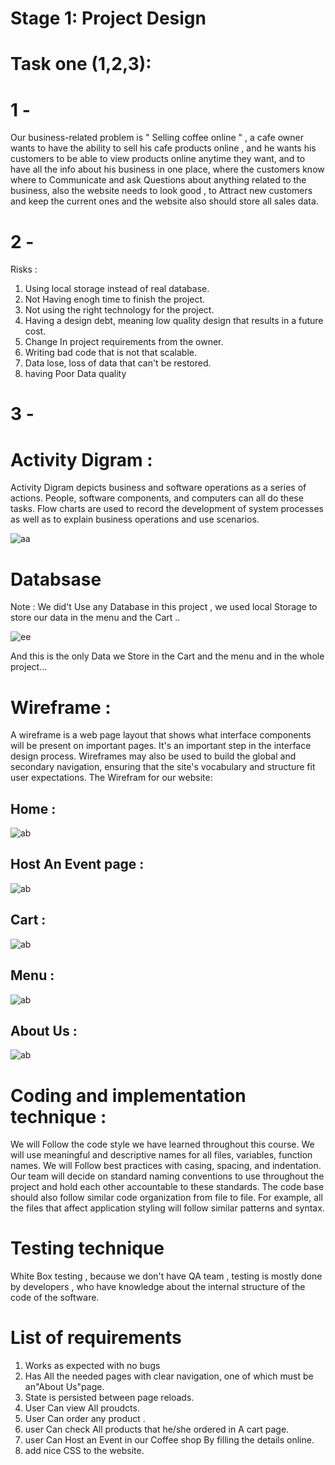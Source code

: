 # Stage 1: Project Design   

# Task one (1,2,3):

# 1 -

Our business-related problem is " Selling coffee online " , a cafe owner wants to have the ability to sell his cafe products online , and he wants his customers to be able to view products online anytime they  want, and to have all the info about his business in one place, where the customers know where to Communicate and ask Questions about anything related to the business, also the website needs to look good , to Attract new customers and keep the current ones and the website also should store all sales data.
# 2 -

 Risks :

  1. Using local storage instead of real database.
  2. Not Having enogh time to finish the project. 
  3. Not using the right technology for the project.
  4. Having a design debt, meaning low quality design that results in a future cost.
  5. Change In project requirements from the owner.
  6. Writing bad code that is not that scalable.
  7. Data lose, loss of data that can't be restored.
  8. having Poor Data quality 

# 3 -

# Activity Digram :
   Activity Digram depicts business and software operations as a series of actions. People, software components, and computers can all do these tasks. Flow charts are used to record the development of system processes as well as to explain business operations and use scenarios.

![aa](images/activity.jpg)


# Databsase 

Note : We did't Use any Database in this project , we used local Storage to store our data in the menu and the Cart ..

![ee](images/local.jpg)
 
And this is the only Data we Store in the Cart and the menu and in the whole project...
# Wireframe :
A wireframe is a web page layout that shows what interface components will be present on important pages. It's an important step in the interface design process. Wireframes may also be used to build the global and secondary navigation, ensuring that the site's vocabulary and structure fit user expectations.
The Wirefram for our website: 
## **Home** :
![ab](images/wireframe(1).jpg)
## **Host An Event page** :
![ab](images/wireframe(2).jpg)
## **Cart** :
![ab](images/wireframe(3).jpg)
## **Menu** :
![ab](images/wireframe(4).jpg)
## **About Us** :
![ab](images/wireframe(5).jpg)

# Coding and implementation technique :

We will Follow the code style we have learned throughout this course. We will use meaningful and descriptive names for all files, variables, function names. We will Follow best practices with casing, spacing, and indentation.
Our team will decide on standard naming conventions to use throughout the project and hold each other accountable to these standards.
The code base should also follow similar code organization from file to file. For example, all the files that affect application styling will follow similar patterns and syntax.

# Testing technique

White Box testing , because we don't have QA team , testing is mostly done by  developers , who have knowledge about the internal structure of the code of the software.

# List of requirements
 

1. Works as expected with no bugs
2. Has All the needed pages with clear navigation, one of which must be an"About Us"page.
3. State is persisted between page reloads.
4. User Can view All proudcts.
5. User Can order any product .
6. user Can check All products that he/she ordered in A cart page.
7. user Can Host an Event in our Coffee shop By filling the details online.
8. add nice CSS to the website.
 

